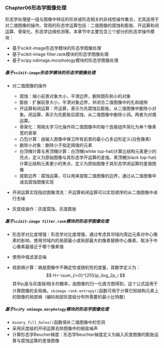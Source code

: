 ### Chapter06形态学图像处理

形态学处理是一组与图像中特征的形状或形态相关的非线性操作集合，尤其适用于对二值图像的操作。常用的形态学运算包括：二值图像的腐蚀和膨胀、开运算和闭运算、骨架化、形态学边缘检测等。本章节中主要包含三个部分的形态学操作模块：

- 基于scikit-image形态学模块的形态学图像处理
- 基于scikit-image filter.rank模块的形态学图像处理
- 基于scipy.ndimage.morphology模块的形态学图像处理

##### 基于`scikit-image`形态学模块的形态学图像处理

- 对二值图像的操作

  - 腐蚀：缩小前景对象大小，平滑边界，删除图形和小的对象
  - 膨胀：扩展前景大小，平滑对象边界，并闭合二值图像中的孔和缝隙
  - 开运算和闭运算：开运算，表示为先腐蚀后膨胀，从二值图像中删除小对象。闭运算，表示为先膨胀后腐蚀，从二值图像中删除小洞。两者为对偶运算。
  - 骨架化：用翔太学习化操作将二值图像中的每个连接组件简化为单个像素宽的骨架
  - 凸包计算：由输入图像中保卫所有前景的最小凸多边形定义(白色像素)
  - 删除小对象：删除小于指定阈值的元素
  - 白顶帽计算与黑顶帽计算：白顶帽(white top-hat)计算比结构元素更小的亮点，定义为原始图像与其形态学开运算的差值。黑顶帽(black top-hat)计算比结构元素更小的黑点，定义为原始图像于其形态学闭运算的差值图像
  - 提取边界：腐蚀运算，可以用来提取二值图像的边界，通过从二值图像中减去腐蚀图像实现

- 开闭运算实现指纹图像清洗：开运算和闭运算可以实现顺序的从二值图像中进行去噪

- 灰度级操作：灰度腐蚀、灰度膨胀

##### 基于`scikit-image filter.rank`模块的形态学图像处理

- 形态学对比度增强：形态学对比度增强，通过考虑其邻域内周边元素对中心像素的影响，使用邻域内的局部最小或局部最大的像素替换中心像素，取决于中心像素最接近于哪个像素值

- 使用中值滤波去噪

- 局部熵计算：熵是图像中不确定性或随机性的度量，其数学定义为：
  $$
  H=-\sum_{i=0}^{255}p_ilog_2p_i
  $$
  其中$p_i$是与灰度级i相关的概率，由图像的归一化直方图得到，这个公式适用于计算图像的全局熵。`skimage.rank.entropy()`函数可用于计算已知结构元素上的图像的局部熵（编码局部灰度级分布所需要的最小比特数）

##### 基于`SciPy ndimage.morphology`模块的形态学图像处理

- `binary_fill_holes()`函数填补二值图像中的空洞
- 采用灰度级的开闭运算去除图像中的椒盐噪声
- 计算形态学Beucher梯度：形态学Beuchter梯度定义为输入灰度图像的膨胀运算与腐蚀运算的差值图像